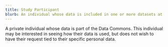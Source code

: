 ```yaml
---
title: Study Participant
blurb: An individual whose data is included in one or more datasets at the Commons.
---
```

A private individual whose data is part of the Data Commons. This individual may be interested in seeing how their data is used, but does not wish to have their request tied to their specific personal data.